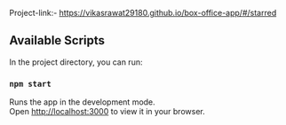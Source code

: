 Project-link:- https://vikasrawat29180.github.io/box-office-app/#/starred


## Available Scripts

In the project directory, you can run:

### `npm start`

Runs the app in the development mode.\
Open [http://localhost:3000](http://localhost:3000) to view it in your browser.








